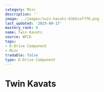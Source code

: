 ```yaml
---
category: Misc
description: ''
image: ../images/twin-kavats-63b5cef7f0.png
last_updated: '2025-09-17'
mastery_rank: 0
name: Twin Kavats
source: WFCD
tags:
- K-Drive Component
- Misc
tradable: false
type: K-Drive Component
---
```


# Twin Kavats

